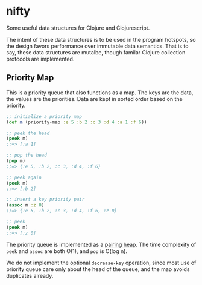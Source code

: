 # nifty

Some useful data structures for Clojure and Clojurescript.

The intent of these data structures is to be used in the program hotspots, so the design favors performance over immutable data semantics. That is to say, these data structures are mutalbe, though familar Clojure collection protocols are implemented.

## Priority Map

This is a priority queue that also functions as a map. The keys are the data,
the values are the priorities. Data are kept in sorted order based on the priority.


```Clojure
;; initialize a priority map
(def m (priority-map :e 5 :b 2 :c 3 :d 4 :a 1 :f 6))

;; peek the head
(peek m)
;;=> [:a 1]

;; pop the head
(pop m)
;;=> {:e 5, :b 2, :c 3, :d 4, :f 6}

;; peek again
(peek m)
;;=> [:b 2]

;; insert a key priority pair
(assoc m :z 0)
;;=> {:e 5, :b 2, :c 3, :d 4, :f 6, :z 0}

;; peek
(peek m)
;;=> [:z 0]

```

The priority queue is implemented as a [pairing heap](https://en.wikipedia.org/wiki/Pairing_heap). The time complexity of `peek` and `assoc` are both O(1), and `pop` is O(log n).

We do not implement the optional `decrease-key` operation, since most use of priority queue care only about the head of the queue, and the map avoids duplicates already.

